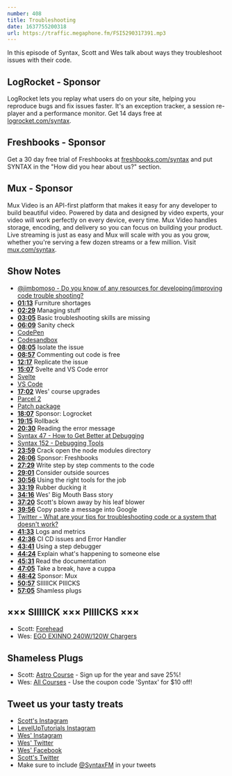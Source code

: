 ```yaml
---
number: 408
title: Troubleshooting
date: 1637755200318
url: https://traffic.megaphone.fm/FSI5290317391.mp3
---
```


In this episode of Syntax, Scott and Wes talk about ways they troubleshoot issues with their code.

## LogRocket - Sponsor

LogRocket lets you replay what users do on your site, helping you reproduce bugs and fix issues faster. It's an exception tracker, a session re-player and a performance monitor. Get 14 days free at [logrocket.com/syntax](https://logrocket.com/syntax).

## Freshbooks - Sponsor

Get a 30 day free trial of Freshbooks at [freshbooks.com/syntax](https://freshbooks.com/syntax) and put SYNTAX in the "How did you hear about us?" section.

## Mux - Sponsor

Mux Video is an API-first platform that makes it easy for any developer to build beautiful video. Powered by data and designed by video experts, your video will work perfectly on every device, every time. Mux Video handles storage, encoding, and delivery so you can focus on building your product. Live streaming is just as easy and Mux will scale with you as you grow, whether you're serving a few dozen streams or a few million. Visit [mux.com/syntax](https://mux.com/syntax).

## Show Notes

* [@jimbomoso - Do you know of any resources for developing/improving code trouble shooting?](https://twitter.com/jimbomoso/status/1450473674709127174)
* **[01:13](#t=01:13)** Furniture shortages
* **[02:29](#t=02:29)** Managing stuff
* **[03:05](#t=03:05)** Basic troubleshooting skills are missing
* **[06:09](#t=06:09)** Sanity check
* [CodePen](https://codepen.io/)
* [Codesandbox](https://codesandbox.io)
* **[08:05](#t=08:05)** Isolate the issue
* **[08:57](#t=08:57)** Commenting out code is free
* **[12:17](#t=12:17)** Replicate the issue
* **[15:07](#t=15:07)** Svelte and VS Code error
* [Svelte](https://svelte.dev)
* [VS Code](https://code.visualstudio.com)
* **[17:02](#t=17:02)** Wes' course upgrades
* [Parcel 2](https://parceljs.org/blog/v2/)
* [Patch package](https://www.npmjs.com/package/patch-package)
* **[18:07](#t=18:07)** Sponsor: Logrocket
* **[19:15](#t=19:15)** Rollback
* **[20:30](#t=20:30)** Reading the error message
* [Syntax 47 - How to Get Better at Debugging](https://syntax.fm/show/047/how-to-get-better-at-debugging)
* [Syntax 152 - Debugging Tools](https://syntax.fm/show/152/debugging-tools-tips)
* **[23:59](#t=23:59)** Crack open the node modules directory
* **[26:06](#t=26:06)** Sponsor: Freshbooks
* **[27:29](#t=27:29)** Write step by step comments to the code
* **[29:01](#t=29:01)** Consider outside sources
* **[30:56](#t=30:56)** Using the right tools for the job
* **[33:19](#t=33:19)** Rubber ducking it
* **[34:16](#t=34:16)** Wes' Big Mouth Bass story
* **[37:20](#t=37:20)** Scott's blown away by his leaf blower
* **[39:56](#t=39:56)** Copy paste a message into Google
* [Twitter - What are your tips for troubleshooting code or a system that doesn't work?](https://twitter.com/syntaxfm/status/1457736861976252416)
* **[41:33](#t=41:33)** Logs and metrics
* **[42:36](#t=42:36)** CI CD issues and Error Handler
* **[43:41](#t=43:41)** Using a step debugger
* **[44:24](#t=44:24)** Explain what's happening to someone else
* **[45:31](#t=45:31)** Read the documentation
* **[47:05](#t=47:05)** Take a break, have a cuppa
* **[48:42](#t=48:42)** Sponsor: Mux
* **[50:57](#t=50:57)** SIIIIICK PIIICKS
* **[57:05](#t=57:05)** Shamless plugs

## ××× SIIIIICK ××× PIIIICKS ×××

* Scott: [Forehead](https://goodsnooze.gumroad.com/l/nASbe)
* Wes: [EGO EXINNO 240W/120W Chargers](https://www.kickstarter.com/projects/e-fusion/ego-exinno-240w-120w-the-king-of-charger?ref=9geph8)

## Shameless Plugs

* Scott: [Astro Course](https://www.leveluptutorials.com/pro) - Sign up for the year and save 25%!
* Wes: [All Courses](https://wesbos.com/courses/) - Use the coupon code 'Syntax' for $10 off!

## Tweet us your tasty treats

* [Scott's Instagram](https://www.instagram.com/stolinski/)
* [LevelUpTutorials Instagram](https://www.instagram.com/LevelUpTutorials/)
* [Wes' Instagram](https://www.instagram.com/wesbos/)
* [Wes' Twitter](https://twitter.com/wesbos)
* [Wes' Facebook](https://www.facebook.com/wesbos.developer)
* [Scott's Twitter](https://twitter.com/stolinski)
* Make sure to include [@SyntaxFM](https://twitter.com/SyntaxFM) in your tweets
